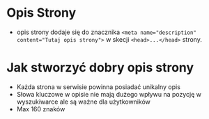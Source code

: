 # Opis Strony
- opis strony dodaje się do znacznika ```<meta name="description" content="Tutaj opis strony">``` w skecji ```<head>...</head>``` strony.

# Jak stworzyć dobry opis strony
- Każda strona w serwisie powinna posiadać unikalny opis
- Słowa kluczowe w opisie nie mają dużego wpływu na pozycję w wyszukiwarce ale są ważne dla użytkowników
- Max 160 znaków